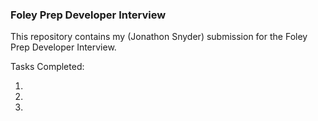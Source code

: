 ### Foley Prep Developer Interview ###

This repository contains my (Jonathon Snyder) submission for the Foley Prep Developer Interview.

Tasks Completed:

1. 

2. 

3. 

